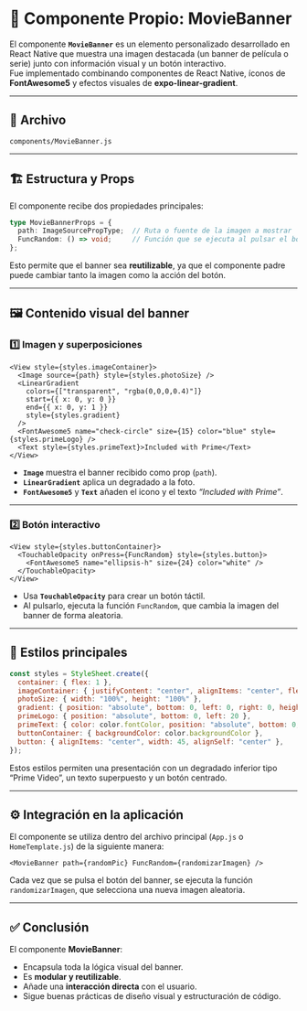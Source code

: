 # 🧩 Componente Propio: MovieBanner

El componente **`MovieBanner`** es un elemento personalizado desarrollado en React Native que muestra una imagen destacada (un banner de película o serie) junto con información visual y un botón interactivo.  
Fue implementado combinando componentes de React Native, íconos de **FontAwesome5** y efectos visuales de **expo-linear-gradient**.

---

## 📂 Archivo
`components/MovieBanner.js`

---

## 🏗️ Estructura y Props

El componente recibe dos propiedades principales:

```typescript
type MovieBannerProps = {
  path: ImageSourcePropType;  // Ruta o fuente de la imagen a mostrar
  FuncRandom: () => void;     // Función que se ejecuta al pulsar el botón
};
```

Esto permite que el banner sea **reutilizable**, ya que el componente padre puede cambiar tanto la imagen como la acción del botón.

---

## 🖼️ Contenido visual del banner

### 1️⃣ Imagen y superposiciones

```tsx
<View style={styles.imageContainer}>
  <Image source={path} style={styles.photoSize} />
  <LinearGradient
    colors={["transparent", "rgba(0,0,0,0.4)"]}
    start={{ x: 0, y: 0 }}
    end={{ x: 0, y: 1 }}
    style={styles.gradient}
  />
  <FontAwesome5 name="check-circle" size={15} color="blue" style={styles.primeLogo} />
  <Text style={styles.primeText}>Included with Prime</Text>
</View>
```

- **`Image`** muestra el banner recibido como prop (`path`).
- **`LinearGradient`** aplica un degradado a la foto.
- **`FontAwesome5`** y **`Text`** añaden el icono y el texto *“Included with Prime”*.

---

### 2️⃣ Botón interactivo

```tsx
<View style={styles.buttonContainer}>
  <TouchableOpacity onPress={FuncRandom} style={styles.button}>
    <FontAwesome5 name="ellipsis-h" size={24} color="white" />
  </TouchableOpacity>
</View>
```

- Usa **`TouchableOpacity`** para crear un botón táctil.
- Al pulsarlo, ejecuta la función `FuncRandom`, que cambia la imagen del banner de forma aleatoria.

---

## 🎨 Estilos principales

```js
const styles = StyleSheet.create({
  container: { flex: 1 },
  imageContainer: { justifyContent: "center", alignItems: "center", flex: 9 },
  photoSize: { width: "100%", height: "100%" },
  gradient: { position: "absolute", bottom: 0, left: 0, right: 0, height: "30%" },
  primeLogo: { position: "absolute", bottom: 0, left: 20 },
  primeText: { color: color.fontColor, position: "absolute", bottom: 0, left: 40, fontSize: 12, fontWeight: "bold" },
  buttonContainer: { backgroundColor: color.backgroundColor },
  button: { alignItems: "center", width: 45, alignSelf: "center" },
});
```

Estos estilos permiten una presentación con un degradado inferior tipo “Prime Video”, un texto superpuesto y un botón centrado.

---

## ⚙️ Integración en la aplicación

El componente se utiliza dentro del archivo principal (`App.js` o `HomeTemplate.js`) de la siguiente manera:

```tsx
<MovieBanner path={randomPic} FuncRandom={randomizarImagen} />
```

Cada vez que se pulsa el botón del banner, se ejecuta la función `randomizarImagen`, que selecciona una nueva imagen aleatoria.

---

## ✅ Conclusión

El componente **MovieBanner**:
- Encapsula toda la lógica visual del banner.  
- Es **modular y reutilizable**.  
- Añade una **interacción directa** con el usuario.  
- Sigue buenas prácticas de diseño visual y estructuración de código.
